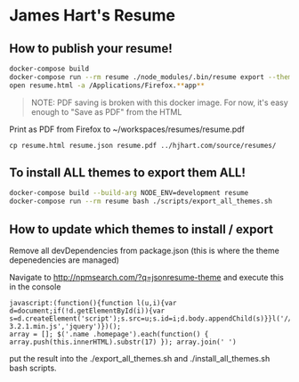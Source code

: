 # James Hart's Resume

## How to publish your resume!

```bash
docker-compose build
docker-compose run --rm resume ./node_modules/.bin/resume export --theme short resume.html
open resume.html -a /Applications/Firefox.**app**
```

> NOTE: PDF saving is broken with this docker image. For now, it's easy enough to "Save as PDF" from the HTML

Print as PDF from Firefox to ~/workspaces/resumes/resume.pdf

```
cp resume.html resume.json resume.pdf ../hjhart.com/source/resumes/
```

## To install ALL themes to export them ALL!

```bash
docker-compose build --build-arg NODE_ENV=development resume
docker-compose run --rm resume bash ./scripts/export_all_themes.sh
```

## How to update which themes to install / export

Remove all devDependencies from package.json (this is where the theme depenedencies are managed)

Navigate to http://npmsearch.com/?q=jsonresume-theme and execute this in the console

```
javascript:(function(){function l(u,i){var d=document;if(!d.getElementById(i)){var s=d.createElement('script');s.src=u;s.id=i;d.body.appendChild(s)}}l('//code.jquery.com/jquery-3.2.1.min.js','jquery')})();
array = []; $('.name .homepage').each(function() { array.push(this.innerHTML).substr(17) }); array.join(' ')
```

put the result into the ./export_all_themes.sh and ./install_all_themes.sh bash scripts.
